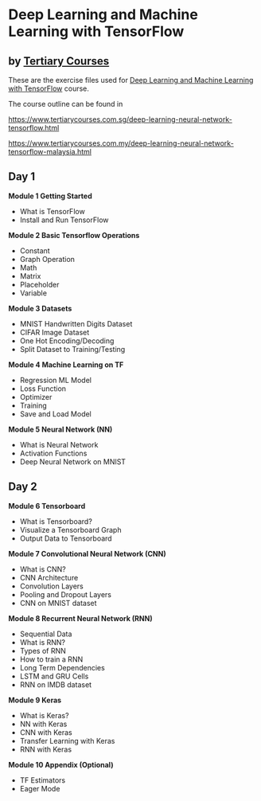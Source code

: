 # Deep Learning and Machine Learning with TensorFlow
## by [Tertiary Courses](https://www.tertiarycourses.com.sg/)

These are the exercise files used for [Deep Learning and Machine Learning with TensorFlow](https://www.tertiarycourses.com.sg/deep-learning-neural-network-tensorflow.html) course. 

The course outline can be found in 

https://www.tertiarycourses.com.sg/deep-learning-neural-network-tensorflow.html

https://www.tertiarycourses.com.my/deep-learning-neural-network-tensorflow-malaysia.html

<h2>Day 1</h2>
<p><strong>Module 1 Getting Started&nbsp;</strong></p>
<ul>
<li>What is TensorFlow</li>
<li>Install and Run TensorFlow</li>
</ul>
<p><strong>Module 2 Basic Tensorflow Operations</strong></p>
<ul>
<li>Constant</li>
<li>Graph Operation</li>
<li>Math</li>
<li>Matrix</li>
<li>Placeholder</li>
<li>Variable</li>
</ul>
<p><strong>Module 3 Datasets</strong></p>
<ul>
<li>MNIST Handwritten Digits Dataset</li>
<li>CIFAR Image Dataset</li>
<li>One Hot Encoding/Decoding</li>
<li>Split Dataset to Training/Testing&nbsp;</li>
</ul>
<p><strong>Module 4 Machine Learning on TF</strong></p>
<ul>
<li>Regression ML Model</li>
<li>Loss Function&nbsp;</li>
<li>Optimizer</li>
<li>Training</li>
<li>Save and Load Model</li>
</ul>
<p><strong>Module 5 Neural Network (NN)</strong></p>
<ul>
<li>What is Neural Network</li>
<li>Activation Functions</li>
<li>Deep Neural Network on MNIST</li>
</ul>

<h2>Day 2</h2>

<p><strong>Module 6 Tensorboard</strong></p>
<ul>
<li>What is Tensorboard?</li>
<li>Visualize a Tensorboard Graph</li>
<li>Output Data to Tensorboard</li>
</ul>
<p><strong>Module 7 Convolutional Neural Network (CNN)</strong></p>
<ul>
<li>What is CNN?</li>
<li>CNN Architecture</li>
<li>Convolution Layers</li>
<li>Pooling and Dropout Layers</li>
<li>CNN on MNIST dataset</li>
</ul>
<p><strong>Module 8 Recurrent Neural Network (RNN)</strong></p>
<ul>
<li>Sequential Data</li>
<li>What is RNN?</li>
<li>Types of RNN</li>
<li>How to train a RNN</li>
<li>Long Term Dependencies</li>
<li> LSTM and GRU Cells</li>
<li>RNN on IMDB dataset</li>
</ul>
<p><strong>Module 9 Keras</strong></p>
<ul>
<li>What is Keras?</li>
<li>NN with Keras</li>
<li>CNN with Keras</li>
<li>Transfer Learning with Keras</li>
<li>RNN with Keras</li>
</ul>
<p><strong>Module 10 Appendix (Optional)</strong></p>
<ul>
<li>TF Estimators</li>
<li>Eager Mode</li>
</ul>



